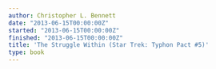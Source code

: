```yaml
---
author: Christopher L. Bennett
date: "2013-06-15T00:00:00Z"
started: "2013-06-15T00:00:00Z"
finished: "2013-06-15T00:00:00Z"
title: 'The Struggle Within (Star Trek: Typhon Pact #5)'
type: book
---
```

